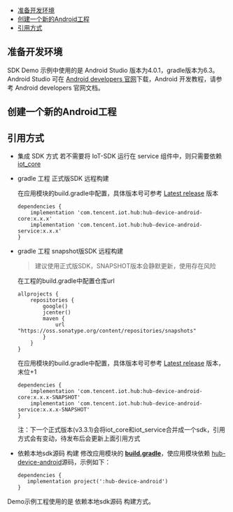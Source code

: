  * [准备开发环境](#准备开发环境)
 * [创建一个新的Android工程](#创建一个新的Android工程)
 * [引用方式](#引用方式)

## 准备开发环境
SDK Demo 示例中使用的是 Android Studio 版本为4.0.1，gradle版本为6.3。
Android Studio 可在 [Android developers 官网](https://developer.android.com/studio)下载，Android 开发教程，请参考 Android developers 官网文档。

## 创建一个新的Android工程

## 引用方式
- 集成 SDK 方式
  若不需要将 IoT-SDK 运行在 service 组件中，则只需要依赖 [iot_core](../../hub-device-android/iot_core)
 -  gradle 工程 正式版SDK 远程构建

    在应用模块的build.gradle中配置，具体版本号可参考 [Latest release](https://github.com/tencentyun/iot-device-java/releases) 版本 
    ``` gr
    dependencies {
        implementation 'com.tencent.iot.hub:hub-device-android-core:x.x.x'
        implementation 'com.tencent.iot.hub:hub-device-android-service:x.x.x'
    }
    ```
 -  gradle 工程 snapshot版SDK 远程构建

    > 建议使用正式版SDK，SNAPSHOT版本会静默更新，使用存在风险

    在工程的build.gradle中配置仓库url
    ``` gr
    allprojects {
        repositories {
            google()
            jcenter()
            maven {
                url "https://oss.sonatype.org/content/repositories/snapshots"
            }
        }
    }
    ```
    在应用模块的build.gradle中配置，具体版本号可参考 [Latest release](https://github.com/tencentyun/iot-device-java/releases) 版本，末位+1
    ``` gr
    dependencies {
        implementation 'com.tencent.iot.hub:hub-device-android-core:x.x.x-SNAPSHOT'
        implementation 'com.tencent.iot.hub:hub-device-android-service:x.x.x-SNAPSHOT'
    }
    ```
    注：下一个正式版本(v3.3.1)会将iot_core和iot_service合并成一个sdk，引用方式会有变动，待发布后会更新上面引用方式
 -  依赖本地sdk源码 构建
    修改应用模块的 **[build.gradle](../../hub-android-demo/build.gradle)**，使应用模块依赖 [hub-device-android](../../hub-device-android)源码，示例如下：
     ```gr
    dependencies {
        implementation project(':hub-device-android')
    }
     ```


Demo示例工程使用的是 依赖本地sdk源码 构建方式。
